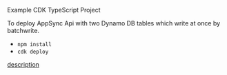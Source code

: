 Example CDK TypeScript Project

To deploy AppSync Api with two Dynamo DB tables which write at once by batchwrite.

* `npm install`
* `cdk deploy`

[description](https://note.figmentresearch.com/aws/cdkappsync-dynamo-batchwrite-multitable)
